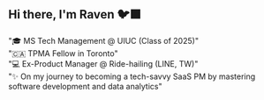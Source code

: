 ## Hi there, I'm Raven 🐦‍⬛

"🎓 MS Tech Management @ UIUC (Class of 2025)"<br>
"🇨🇦 TPMA Fellow in Toronto"<br>
"💻 Ex-Product Manager @ Ride-hailing (LINE, TW)"<br>
"✨ On my journey to becoming a tech-savvy SaaS PM by mastering software development and data analytics"<br>
